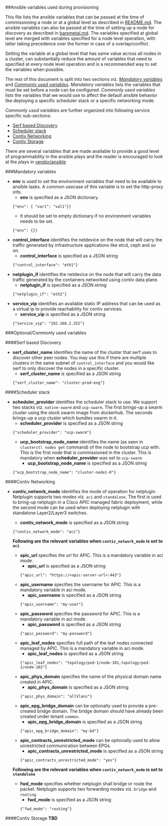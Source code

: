 ##Ansible variables used during provisioning

This file lists the ansible variables that can be passed at the time of commissioning a node or at a global level as described in [README.md](./README.md#setget-global-variables). The ansible variables can also be passed at the time of setting up a node for discovery as described in [baremetal.md](./baremetal.md#3-provision-rest-of-the-nodes-for-discovery-from-the-control-host). The variables specified at global level are merged with variables specified for a node level operation, with latter taking precedence over the former in case of a overlap/conflict.

Setting the variable at a global level that has same value across all nodes in a cluster, can substantially reduce the amount of variables that need to specified at every node level operation and is a recommended way to set the variables when possible.

The rest of this document is split into two sections viz. [*Mandatory variables*]() and [*Commonly used variables*](). *Mandatory variables* lists the variables that must be set before a node can be configured. *Commonly used variables* lists the variables that we would use to affect the default ansible behavior like deploying a specific scheduler stack or a specific networking mode.

*Commonly used variables* are further organized into following service specific sub-sections:
- [Serf based Discovery](#serf-based-discovery)
- [Scheduler stack](#scheduler-stack)
- [Contiv Networking](#contiv-networking)
- [Contiv Storage](#contiv-storage)

There are several variables that are made available to provide a good level of programmability in the ansible plays and the reader is encouraged to look at the plays in [vendor/ansible](../vendor/ansible)

###Mandatory variables
- **env** is used to set the environment variables that need to be available to ansible tasks. A common usecase of this variable is to set the http-proxy info.
  - **env** is specified as a JSON dictionary. 
  ```
  {"env": { "var1": "val1"}}
  ```
  - It should be set to empty dictionary if no environment variables needs to be set.
  ```
  {"env": {}}
  ```
- **control_interface** identifies the netdevice on the node that will carry the traffic generated by infrastructure applications like etcd, ceph and so on.
  - **control_interface** is specified as a JSON string
  ```
  {"control_interface": "eth1"}
  ```
- **netplugin_if** identifies the netdevice on the node that will carry the data traffic generated by the containers networked using contiv data plane.
  - **netplugin_if** is specified as a JSON string
  ```
  {"netplugin_if": "eth2"}
  ```
- **service_vip** identifies an available static IP address that can be used as a virtual ip to provide reachability for contiv services.
  - **service_vip** is specified as a JSON string
  ```
  {"service_vip": "192.168.2.252"}
  ```

###Optional/Commonly used variables

####Serf based Discovery
- **serf_cluster_name** identifies the name of the cluster that serf uses to discover other peer nodes. You may use this if there are multiple clusters in the same subnet of `control_interface` and you would like serf to only discover the nodes in a specific cluster.
  - **serf_cluster_name** is specified as a JSON string
  ```
  {"serf_cluster_name": "cluster-prod-eng"}
  ```

####Scheduler stack
- **scheduler_provider** identifies the scheduler stack to use. We support two stacks viz. `native-swarm` and `ucp-swarm`. The first brings-up a swarm cluster using the stock swarm image from dockerhub. The seconds brings-up a ucp cluster which bundles swarm in it.
  - **scheduler_provider** is specified as a JSON string
  ```
  {"scheduler_provider": "ucp-swarm"}
  ```
  - **ucp_bootstrap_node_name** identifies the name (as seen in `clusterctl nodes get` command) of the node to bootstrap ucp with. This is the first node that is commissioned in the cluster. This is mandatory when **scheduler_provider** was set to `ucp-swarm`
    - **ucp_bootstrap_node_name** is specified as a JSON string
  ```
  {"ucp_bootstrap_node_name": "cluster-node1-0"}
  ```

####Contiv Networking
- **contiv_network_mode** identifies the mode of operation for netplugin. Netplugin supports two modes viz. `aci` and `standalone`. The first is used to bring-up netplugin in a Cisco APIC managed fabric deployment, while the second mode can be used when deploying netplugin with standalone Layer2/Layer3 switches.
  - **contiv_network_mode** is specified as a JSON string
  ```
  {"contiv_network_mode": "aci"}
  ```
  
  **Following are the relevant variables when `contiv_network_mode` is set to `aci`**
  - **apic_url** specifies the url for APIC. This is a mandatory variable in aci mode.
    - **apic_url** is specified as a JSON string
    ```
    {"apic_url": "https://<apic-server-url>:443"}
    ```
  - **apic_username** specifies the username for APIC. This is a mandatory variable in aci mode.
    - **apic_username** is specified as a JSON string
    ```
    {"apic_username": "my-user"}
    ```
  - **apic_password** specifies the password for APIC. This is a mandatory variable in aci mode.
    - **apic_password** is specified as a JSON string
    ```
    {"apic_password": "my-password"}
    ```
  - **apic_leaf_nodes** specifies full path of the leaf nodes connected managed by APIC. This is a mandatory variable in aci mode.
    - **apic_leaf_nodes** is specified as a JSON string
    ```
    {"apic_leaf_nodes": "topology/pod-1/node-101,topology/pod-1/node-102"}
    ```
  - **apic_phys_domain** specifies the name of the physical domain name created in APIC.
    - **apic_phys_domain** is specified as a JSON string
    ```
    {"apic_phys_domain": "allVlans"}
    ```
  - **apic_epg_bridge_domain** can be optionally used to provide a pre-created bridge domain. The bridge domain should have  already been created under tenant `common`.
    - **apic_epg_bridge_domain** is specified as a JSON string
    ```
    {"apic_epg_bridge_domain": "my-bd"}
    ```
  - **apic_contracts_unrestricted_mode** can be optionally used to allow unrestricted communication between EPGs. 
    - **apic_contracts_unrestricted_mode** is specified as a JSON string
    ```
    {"apic_contracts_unrestricted_mode": "yes"}
    ```
  
  **Following are the relevant variables when `contiv_network_mode` is set to `standalone`**
  - **fwd_mode** specifies whether netplugin shall bridge or route the packet. Netplugin supports two forwarding modes viz. `bridge` and `routing`.
    - **fwd_mode** is specified as a JSON string
    ```
    {"fwd_mode": "routing"}
    ```

####Contiv Storage
**TBD**

